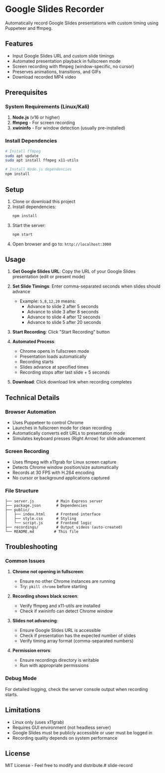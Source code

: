 # Google Slides Recorder

Automatically record Google Slides presentations with custom timing using Puppeteer and ffmpeg.

## Features

- Input Google Slides URL and custom slide timings
- Automated presentation playback in fullscreen mode
- Screen recording with ffmpeg (window-specific, no cursor)
- Preserves animations, transitions, and GIFs
- Download recorded MP4 video

## Prerequisites

### System Requirements (Linux/Kali)

1. **Node.js** (v16 or higher)
2. **ffmpeg** - For screen recording
3. **xwininfo** - For window detection (usually pre-installed)

### Install Dependencies

```bash
# Install ffmpeg
sudo apt update
sudo apt install ffmpeg x11-utils

# Install Node.js dependencies
npm install
```

## Setup

1. Clone or download this project
2. Install dependencies:
   ```bash
   npm install
   ```
3. Start the server:
   ```bash
   npm start
   ```
4. Open browser and go to: `http://localhost:3000`

## Usage

1. **Get Google Slides URL**: Copy the URL of your Google Slides presentation (edit or present mode)

2. **Set Slide Timings**: Enter comma-separated seconds when slides should advance
   - Example: `5,8,12,20` means:
     - Advance to slide 2 after 5 seconds
     - Advance to slide 3 after 8 seconds
     - Advance to slide 4 after 12 seconds
     - Advance to slide 5 after 20 seconds

3. **Start Recording**: Click "Start Recording" button

4. **Automated Process**:
   - Chrome opens in fullscreen mode
   - Presentation loads automatically
   - Recording starts
   - Slides advance at specified times
   - Recording stops after last slide + 5 seconds

5. **Download**: Click download link when recording completes

## Technical Details

### Browser Automation
- Uses Puppeteer to control Chrome
- Launches in fullscreen mode for clean recording
- Automatically converts edit URLs to presentation mode
- Simulates keyboard presses (Right Arrow) for slide advancement

### Screen Recording
- Uses ffmpeg with x11grab for Linux screen capture
- Detects Chrome window position/size automatically
- Records at 30 FPS with H.264 encoding
- No cursor or background applications captured

### File Structure
```
├── server.js          # Main Express server
├── package.json       # Dependencies
├── public/
│   ├── index.html     # Frontend interface
│   ├── style.css      # Styling
│   └── script.js      # Frontend logic
├── recordings/        # Output videos (auto-created)
└── README.md         # This file
```

## Troubleshooting

### Common Issues

1. **Chrome not opening in fullscreen**:
   - Ensure no other Chrome instances are running
   - Try: `pkill chrome` before starting

2. **Recording shows black screen**:
   - Verify ffmpeg and x11-utils are installed
   - Check if xwininfo can detect Chrome window

3. **Slides not advancing**:
   - Ensure Google Slides URL is accessible
   - Check if presentation has the expected number of slides
   - Verify timing array format (comma-separated numbers)

4. **Permission errors**:
   - Ensure recordings directory is writable
   - Run with appropriate permissions

### Debug Mode

For detailed logging, check the server console output when recording starts.

## Limitations

- Linux only (uses x11grab)
- Requires GUI environment (not headless server)
- Google Slides must be publicly accessible or user must be logged in
- Recording quality depends on system performance

## License

MIT License - Feel free to modify and distribute.# slide-record
